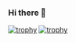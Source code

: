 ### Hi there 👋
[![trophy](https://github-profile-trophy.vercel.app/?username=Marwanfouz)](https://github.com/ryo-ma/github-profile-trophy)
[![trophy](https://github-profile-trophy.vercel.app/?username=Marwanfouz&theme=onedark)](https://github.com/ryo-ma/github-profile-trophy)
<!--
**Marwanfouz/Marwanfouz** is a ✨ _special_ ✨ repository because its `README.md` (this file) appears on your GitHub profile.

Here are some ideas to get you started:

- 🔭 I’m currently working on ...
- 🌱 I’m currently learning ...
- 👯 I’m looking to collaborate on ...
- 🤔 I’m looking for help with ...
- 💬 Ask me about ...
- 📫 How to reach me: ...
- 😄 Pronouns: ...
- ⚡ Fun fact: ...
-->
